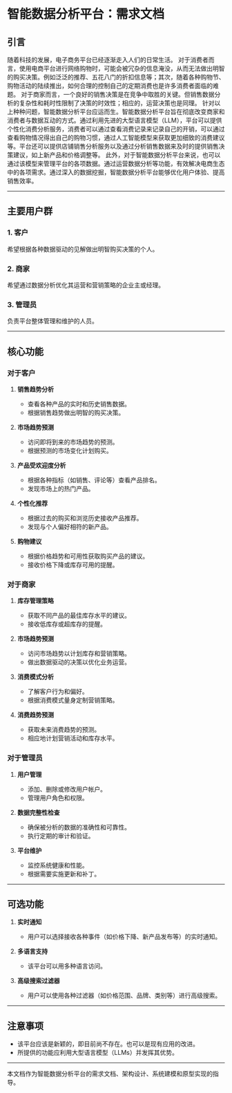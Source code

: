 # 智能数据分析平台：需求文档

## 引言

随着科技的发展，电子商务平台已经逐渐走入人们的日常生活。
对于消费者而言，使用电商平台进行网络购物时，可能会被冗杂的信息淹没，从而无法做出明智的购买决策。例如泛泛的推荐、五花八门的折扣信息等；其次，随着各种购物节、购物活动的陆续推出，如何合理的控制自己的定期消费也是许多消费者面临的难题。
对于商家而言，一个良好的销售决策是在竞争中取胜的关键。但销售数据分析的复杂性和耗时性限制了决策的时效性；相应的，运营决策也是同理。
针对以上种种问题，智能数据分析平台应运而生。智能数据分析平台旨在彻底改变商家和消费者与数据互动的方式。通过利用先进的大型语言模型（LLM），平台可以提供个性化消费分析服务，消费者可以通过查看消费记录来记录自己的开销，可以通过查看购物情况得出自己的购物习惯，通过人工智能模型来获取更加细致的消费建议等。平台还可以提供店铺销售分析服务以及通过分析销售数据来及时的提供销售决策建议，如上新产品和价格调整等。
此外，对于智能数据分析平台来说，也可以通过该模型来管理平台的各项数据。通过运营数据分析等功能，有效解决电商生态中的各项需求。通过深入的数据挖掘，智能数据分析平台能够优化用户体验、提高销售效率。

---

## 主要用户群

### 1. 客户
希望根据各种数据驱动的见解做出明智购买决策的个人。

### 2. 商家
希望通过数据分析优化其运营和营销策略的企业主或经理。

### 3. 管理员
负责平台整体管理和维护的人员。

---

## 核心功能

### 对于客户

1. **销售趋势分析**
    - 查看各种产品的实时和历史销售数据。
    - 根据销售趋势做出明智的购买决策。

2. **市场趋势预测**
    - 访问即将到来的市场趋势的预测。
    - 根据预测的市场变化计划购买。

3. **产品受欢迎度分析**
    - 根据各种指标（如销售、评论等）查看产品排名。
    - 发现市场上的热门产品。

4. **个性化推荐**
    - 根据过去的购买和浏览历史接收产品推荐。
    - 发现与个人偏好相符的新产品。

5. **购物建议**
    - 根据价格趋势和可用性获取购买产品的建议。
    - 接收价格下降或库存可用的提醒。

### 对于商家

1. **库存管理策略**
    - 获取不同产品的最佳库存水平的建议。
    - 接收低库存或超库存的提醒。

2. **市场趋势预测**
    - 访问市场趋势以计划库存和营销策略。
    - 做出数据驱动的决策以优化业务运营。

3. **消费模式分析**
    - 了解客户行为和偏好。
    - 根据消费模式量身定制营销策略。

4. **消费趋势预测**
    - 获取未来消费趋势的预测。
    - 相应地计划营销活动和库存水平。

### 对于管理员

1. **用户管理**
    - 添加、删除或修改用户帐户。
    - 管理用户角色和权限。

2. **数据完整性检查**
    - 确保被分析的数据的准确性和可靠性。
    - 执行定期的审计和验证。

3. **平台维护**
    - 监控系统健康和性能。
    - 根据需要实施更新和补丁。

---

## 可选功能

1. **实时通知**
    - 用户可以选择接收各种事件（如价格下降、新产品发布等）的实时通知。

2. **多语言支持**
    - 该平台可以用多种语言访问。

3. **高级搜索过滤器**
    - 用户可以使用各种过滤器（如价格范围、品牌、类别等）进行高级搜索。

---

## 注意事项

- 该平台应该是新颖的，即目前尚不存在。也可以是现有应用的改进。
- 所提供的功能应利用大型语言模型（LLMs）并发挥其优势。

---

本文档作为智能数据分析平台的需求文档、架构设计、系统建模和原型实现的指导。